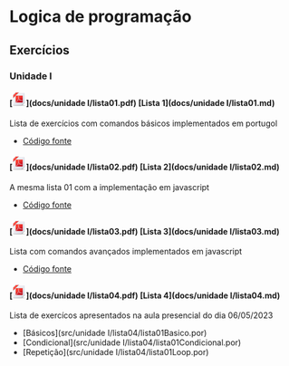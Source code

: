 # Logica de programação

## Exercícios

### Unidade I

#### [![PDF](img/pdf-24.png)](docs/unidade I/lista01.pdf) [Lista 1](docs/unidade I/lista01.md)

Lista de exercícios com comandos básicos implementados em portugol

* [Código fonte](src/unidade%20I/lista01/)

#### [![PDF](img/pdf-24.png)](docs/unidade I/lista02.pdf) [Lista 2](docs/unidade I/lista02.md)

A mesma lista 01 com a implementação em javascript

* [Código fonte](src/unidade%20I/lista02/)

#### [![PDF](img/pdf-24.png)](docs/unidade I/lista03.pdf) [Lista 3](docs/unidade I/lista03.md)

Lista com comandos avançados implementados em javascript

* [Código fonte](src/unidade%20I/lista03/)

#### [![PDF](img/pdf-24.png)](docs/unidade I/lista04.pdf) [Lista 4](docs/unidade I/lista04.md)

Lista de exercícos apresentados na aula presencial do dia 06/05/2023

* [Básicos](src/unidade I/lista04/lista01Basico.por)
* [Condicional](src/unidade I/lista04/lista01Condicional.por)
* [Repetição](src/unidade I/lista04/lista01Loop.por)
